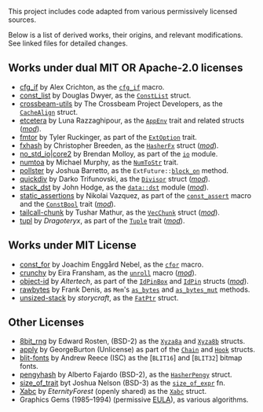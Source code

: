 This project includes code adapted from various permissively licensed sources.

Below is a list of derived works, their origins, and relevant modifications.
See linked files for detailed changes.

## Works under dual MIT OR Apache-2.0 licenses
- [cfg_if] by Alex Crichton, as the [`cfg_if`] macro.
- [const_list] by Douglas Dwyer, as the [`ConstList`] struct.
- [crossbeam-utils] by The Crossbeam Project Developers, as the [`CacheAlign`] struct.
- [etcetera] by Luna Razzaghipour, as the [`AppEnv`] trait and related structs ([*mod*][M_dir]).
- [fmtor] by Tyler Ruckinger, as part of the [`ExtOption`] trait.
- [fxhash] by Christopher Breeden, as the [`HasherFx`] struct ([*mod*][M_fxhash]).
- [no_std_io]|[core2] by Brendan Molloy, as part of the [`io`] module.
- [numtoa] by Michael Murphy, as the [`NumToStr`] trait.
- [pollster] by Joshua Barretto, as the `ExtFuture::`[`block_on`] method.
- [quickdiv] by Darko Trifunovski, as the [`Divisor`] struct ([*mod*][M_quickdiv]).
- [stack_dst] by John Hodge, as the [`data::dst`] module ([*mod*][M_stack_dst]).
- [static_assertions] by Nikolai Vazquez, as part of the [`const_assert`] macro
  and the [`ConstBool`] trait ([*mod*][M_sta_ase]).
- [tailcall-chunk] by Tushar Mathur, as the [`VecChunk`] struct ([*mod*][M_tailcall]).
- [tupl] by *Dragoteryx*, as part of the [`Tuple`] trait ([*mod*][M_tupl]).

[cfg_if]: https://crates.io/crates/cfg_if/1.0.0
  [`cfg_if`]: https://docs.rs/devela/latest/devela/code/util/macro.cfg_if.html
[const_list]: https://crates.io/crates/const_list/0.1.0
  [`ConstList`]: https://docs.rs/devela/latest/devela/data/list/struct.ConstList.html
[crossbeam-utils]: https://crates.io/crates/crossbeam-utils/0.8.20
  [`CacheAlign`]: https://docs.rs/devela/latest/devela/sys/mem/struct.CacheAlign.html
[etcetera]: https://crates.io/crates/etcetera/0.8.0
  [M_dir]: https://github.com/andamira/devela/blob/main/src/sys/env/app/MODIFICATIONS.md
  [`AppEnv`]: https://docs.rs/devela/latest/devela/sys/env/trait.AppEnv.html
[fmtor]: https://crates.io/crates/fmtor/0.1.2
  [`ExtOption`]: https://docs.rs/devela/latest/devela/code/util/result/trait.ExtOption.html
[fxhash]: https://crates.io/crates/fxhash/0.2.1
  [M_fxhash]: https://github.com/andamira/devela/blob/main/src/data/codec/hash/fx/MODIFICATIONS.md
  [`HasherFx`]: https://docs.rs/devela/latest/devela/data/codec/hash/struct.HasherFx.html
[no_std_io]: https://crates.io/crates/no_std_io/0.6.0
[core2]: https://crates.io/crates/core2/0.4.0
  [`io`]: https://docs.rs/devela/latest/devela/sys/io/
[numtoa]: https://crates.io/crates/numtoa/0.2.4
  [`NumToStr`]: https://docs.rs/devela/latest/devela/text/fmt/trait.NumToStr.html
[stack_dst]: https://crates.io/crates/stack_dst/0.8.1
  [M_stack_dst]: https://github.com/andamira/devela/blob/main/src/data/dst/MODIFICATIONS.md
  [`data::dst`]: https://docs.rs/devela/latest/devela/data/dst/index.html
[pollster]: https://crates.io/crates/pollster/0.3.0
  [`block_on`]: https://docs.rs/devela/latest/devela/work/future/trait.ExtFuture.html#method.block_on
[quickdiv]: https://crates.io/crates/quickdiv/0.1.1
  [M_quickdiv]: https://github.com/andamira/devela/blob/main/src/num/int/divisor/MODIFICATIONS.md
  [`Divisor`]: https://docs.rs/devela/latest/devela/num/struct.Divisor.html
[static_assertions]: https://crates.io/crates/static_assertions/1.1.0
  [M_sta_ase]: https://github.com/andamira/devela/blob/main/src/code/util/asserts/static/MODIFICATIONS.md
  [`const_assert`]: https://docs.rs/devela/latest/devela/code/util/macro.const_assert.html
  [`ConstBool`]: https://docs.rs/devela/latest/devela/num/logic/trait.ConstBool.html
[tailcall-chunk]: https://crates.io/crates/tailcall-chunk/0.3.1
  [M_tailcall]: https://github.com/andamira/devela/blob/main/src/data/list/array/vec/chunk/MODIFICATIONS.md
  [`VecChunk`]: https://docs.rs/devela/latest/devela/data/list/array/struct.VecChunk.html
[tupl]: https://crates.io/crates/tupl/0.4.0
  [M_tupl]: https://github.com/andamira/devela/blob/main/build/generate/tuple/MODIFICATIONS.md
  [`Tuple`]: https://docs.rs/devela/latest/devela/data/tuple/trait.Tuple.html

## Works under MIT License
- [const_for] by Joachim Enggård Nebel, as the [`cfor`] macro.
- [crunchy] by Eira Fransham, as the [`unroll`] macro ([*mod*][M_unroll]).
- [object-id] by *Altertech*, as part of the [`IdPinBox`] and [`IdPin`] structs ([*mod*][M_objid]).
- [rawbytes] by Frank Denis, as `Mem`'s [`as_bytes`] and [`as_bytes_mut`] methods.
- [unsized-stack] by *storycraft*, as the [`FatPtr`] struct.

[const_for]: https://crates.io/crates/const_for/0.1.4
  [`cfor`]: https://docs.rs/devela/latest/devela/code/util/macro.cfor.html
[crunchy]: https://crates.io/crates/crunchy/0.2.2
  [`unroll`]: https://docs.rs/devela/latest/devela/code/util/macro.unroll.html
  [M_unroll]: https://github.com/andamira/devela/blob/main/build/generate/unroll/MODIFICATIONS.md
[object-id]: https://crates.io/crates/object-id/0.1.4
  [M_objid]: https://github.com/andamira/devela/blob/main/src/data/id/pin/MODIFICATIONS.md
  [`IdPin`]: https://docs.rs/devela/latest/devela/data/uid/struct.IdPin.html
  [`IdPinBox`]: https://docs.rs/devela/latest/devela/data/uid/struct.IdPinBox.html
[rawbytes]: https://crates.io/crates/rawbytes/1.0.0
  [`as_bytes`]: https://docs.rs/devela/latest/devela/sys/mem/struct.Mem.html#method.as_bytes
  [`as_bytes_mut`]: https://docs.rs/devela/latest/devela/sys/mem/struct.Mem.html#method.as_bytes_mut
[unsized-stack]: https://crates.io/crates/unsized-stack/0.2.0
  [`FatPtr`]: https://docs.rs/devela/latest/devela/sys/mem/struct.FatPtr.html

## Other Licenses
- [8bit_rng] by Edward Rosten, (BSD-2) as the [`Xyza8a`] and [`Xyza8b`] structs.
- [apply] by GeorgeBurton (Unlicense) as part of the [`Chain`] and [`Hook`] structs.
- [blit-fonts] by Andrew Reece (ISC) as the [`BLIT16`] and [`BLIT32`] bitmap fonts.
- [pengyhash] by Alberto Fajardo (BSD-2), as the [`HasherPengy`] struct.
- [size_of_trait] byt Joshua Nelson (BSD-3) as the [`size_of_expr`] fn.
- [Xabc] by *EternityForest* (openly shared) as the [`Xabc`] struct.
- Graphics Gems (1985–1994) (permissive [EULA]), as various algorithms.

[8bit_rng]: https://github.com/edrosten/8bit_rng
  [`Xyza8a`]: https://docs.rs/devela/latest/devela/num/rand/struct.Xyza8a.html
  [`Xyza8b`]: https://docs.rs/devela/latest/devela/num/rand/struct.Xyza8b.html
[apply]: https://crates.io/crates/apply/0.3.0
  [`Chain`]: https://docs.rs/devela/latest/devela/result/trait.Chain.html
  [`Hook`]: https://docs.rs/devela/latest/devela/result/trait.Hook.html
[blit-fonts]: https://github.com/azmr/blit-fonts
  [`FONT_3_5`]: https://docs.rs/devela/latest/devela/media/font/const.FONT_3_5.html
  [`FONT_5_6`]: https://docs.rs/devela/latest/devela/media/font/const.FONT_5_6.html
[pengyhash]: https://github.com/tinypeng/pengyhash/blob/70a23e40a2be2e784a68078213b7675055f21949/pengyhash.c
  [`HasherPengy`]: https://docs.rs/devela/latest/devela/data/codec/hash/struct.HasherPengy.html
[size_of_trait]: https://crates.io/crates/size-of-trait/1.1.3
  [`size_of_expr`]: https://docs.rs/devela/latest/devela/sys/mem/macro.size_of_expr.html
[Xabc]: https://www.electro-tech-online.com/threads/ultra-fast-pseudorandom-number-generator-for-8-bit.124249/
  [`Xabc`]: https://docs.rs/devela/latest/devela/num/rand/struct.Xabc.html
[EULA]: https://github.com/erich666/GraphicsGems/blob/master/LICENSE.md

